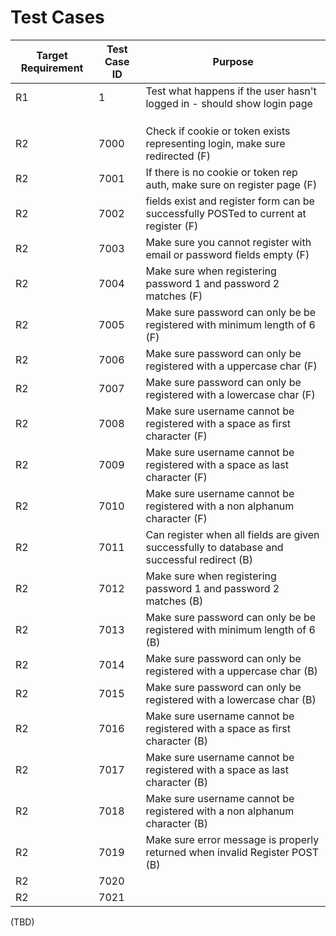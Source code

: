 # Test Cases

| Target Requirement | Test Case ID | Purpose                                                                 |
|--------------------|--------------|-------------------------------------------------------------------------|
| R1                 |     1        | Test what happens if the user hasn't logged in - should show login page |
|                    |              |                                                                         |
|                    |              |                                                                         |
|                    |              |                                                                         |
| R2                 |    7000      | Check if cookie or token exists representing login, make sure redirected (F)|
| R2                 |    7001      | If there is no cookie or token rep auth, make sure on register page     (F)| 
| R2                 |    7002      | fields exist and register form can be successfully POSTed to current at register         (F)|
| R2                 |    7003      | Make sure you cannot register with email or password fields empty       (F)|
| R2                 |    7004      | Make sure when registering password 1 and password 2 matches            (F)|
| R2                 |    7005      | Make sure password can only be be registered with minimum length of 6   (F)|
| R2                 |    7006      | Make sure password can only be registered with a  uppercase char        (F)|
| R2                 |    7007      | Make sure password can only be registered with a lowercase char         (F)|
| R2                 |    7008      | Make sure username cannot be registered with a space as first character (F)|
| R2                 |    7009      | Make sure username cannot be registered with a space as last  character (F)|
| R2                 |    7010      | Make sure username cannot be registered with a non alphanum character   (F)|
| R2                 |    7011      | Can register when all fields are given successfully to database and successful redirect (B)        |
| R2                 |    7012      | Make sure when registering password 1 and password 2 matches            (B)|
| R2                 |    7013      | Make sure password can only be be registered with minimum length of 6   (B)|
| R2                 |    7014      | Make sure password can only be registered with a  uppercase char        (B)|
| R2                 |    7015      | Make sure password can only be registered with a lowercase char         (B)|
| R2                 |    7016      | Make sure username cannot be registered with a space as first character (B)|
| R2                 |    7017      | Make sure username cannot be registered with a space as last  character (B)|
| R2                 |    7018      | Make sure username cannot be registered with a non alphanum character   (B)|
| R2                 |    7019      | Make sure error message is properly returned when invalid Register POST (B)|
| R2                 |    7020      | |
| R2                 |    7021      | |
 (TBD)